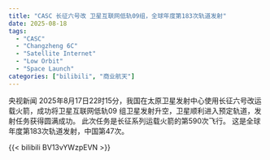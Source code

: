 ```yaml
---
title: "CASC 长征六号改 卫星互联网低轨09组，全球年度第183次轨道发射"
date: 2025-08-18
tags:
  - "CASC"
  - "Changzheng 6C"
  - "Satellite Internet"
  - "Low Orbit"
  - "Space Launch"
categories: ["bilibili", "商业航天"]
---
```


央视新闻
2025年8月17日22时15分，我国在太原卫星发射中心使用长征六号改运载火箭，成功将卫星互联网低轨09 组卫星发射升空，卫星顺利进入预定轨道，发射任务获得圆满成功。
此次任务是长征系列运载火箭的第590次飞行。
这是全球年度第183次轨道发射，中国第47次。

{{< bilibili BV13vYWzpEVN >}}